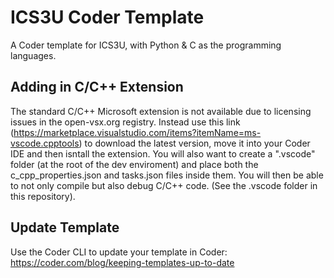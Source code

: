 # ICS3U Coder Template
A Coder template for ICS3U, with Python &amp; C as the programming languages.

## Adding in C/C++ Extension
The standard C/C++ Microsoft extension is not available due to licensing issues in the open-vsx.org registry. Instead use this link (https://marketplace.visualstudio.com/items?itemName=ms-vscode.cpptools) to download the latest version, move it into your Coder IDE and then isntall the extension. You will also want to create a ".vscode" folder (at the root of the dev enviroment) and place both the c_cpp_properties.json and tasks.json files inside them. You will then be able to not only compile but also debug C/C++ code. (See the .vscode folder in this repository).

## Update Template
Use the Coder CLI to update your template in Coder: https://coder.com/blog/keeping-templates-up-to-date
